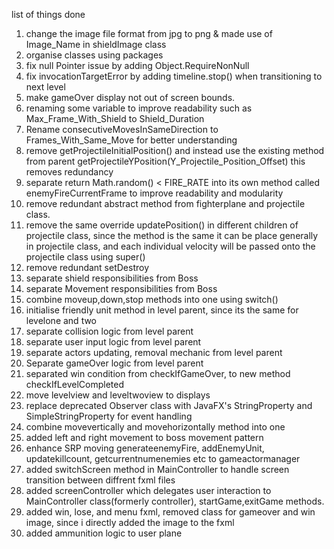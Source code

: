 list of things done
1. change the image file format from jpg to png & made use of Image_Name in shieldImage class
2. organise classes using packages
3. fix null Pointer issue by adding Object.RequireNonNull
4. fix invocationTargetError by adding timeline.stop() when transitioning to next level
5. make gameOver display not out of screen bounds.
6. renaming some variable to improve readability such as Max_Frame_With_Shield to Shield_Duration
7. Rename consecutiveMovesInSameDirection to Frames_With_Same_Move for better understanding
8. remove getProjectileInitialPosition() and instead use the existing method from parent getProjectileYPosition(Y_Projectile_Position_Offset) this removes redundancy
9. separate return Math.random() < FIRE_RATE into its own method called enemyFireCurrentFrame to improve readability and modularity 
10. remove redundant abstract method from fighterplane and projectile class. 
11. remove the same override updatePosition() in different children of projectile class, since the method is the same it can be place generally in projectile class, and each individual velocity will be passed onto the projectile class using super()
12. remove redundant setDestroy 
13. separate shield responsibilities from Boss 
14. separate Movement responsibilities from Boss 
15. combine moveup,down,stop methods into one using switch() 
16. initialise friendly unit method in level parent, since its the same for levelone and two 
17. separate collision logic from level parent 
18. separate user input logic from level parent
19. separate actors updating, removal mechanic from level parent 
20. Separate gameOver logic from level parent
21. separated win condition from checkIfGameOver, to new method checkIfLevelCompleted
22. move levelview and leveltwoview to displays
23. replace deprecated Observer class with JavaFX's StringProperty and SimpleStringProperty for event handling
24. combine movevertically and movehorizontally method into one
25. added left and right movement to boss movement pattern
27. enhance SRP moving generateenemyFire, addEnemyUnit, updatekillcount, getcurrentnumenemies etc to gameactormanager 
28. added switchScreen method in MainController to handle screen transition between diffrent fxml files
29. added screenController which delegates user interaction to MainController class(formerly controller), startGame,exitGame methods. 
30. added win, lose, and menu fxml, removed class for gameover and win image, since i directly added the image to the fxml
31. added ammunition logic to user plane